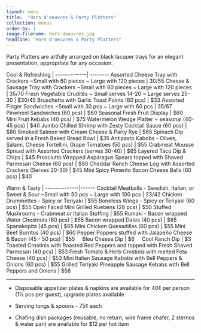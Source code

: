 ```yaml
---
layout: menu
title:  "Hors d'oeuvres & Party Platters"
collection: menus
order-by: 1
image-filename: hors-doeuvres.jpg
headline: "Hors d'oeuvres & Party Platters"
---
```


Party Platters are artfully arranged on black lacquer trays for an elegant presentation, appropriate for any occasion.


Cool & Refreshing |
-------------| --------
Assorted Cheese Tray with Crackers ~Small with 60 pieces ~ Large with 120 pieces | $30/$55
Cheese & Sausage Tray with Crackers ~Small with 60 pieces ~ Large with 120 pieces | $35/$70
Fresh Vegetable Crudités ~ Small serves 14-20 ~ Large serves 25-30 | $30/45
Bruschetta with Garlic Toast Points (60 pcs) | $33
Assorted Finger Sandwiches ~Small with 30 pcs ~ Large with 60 pcs | $35/$67
Pinwheel Sandwiches (60 pcs) | $60
Seasonal Fresh Fruit Display | $60
Mini Fruit Kebabs (40 pcs) | $75
Watermelon Wedge Platter ~ seasonal (40-45 pcs) | $40
Jumbo Chilled Shrimp with Zesty Cocktail Sauce (60 pcs) | $80
Smoked Salmon with Cream Cheese & Party Rye | $65
Spinach Dip served in a Fresh Baked Bread Bowl  | $35
Antipasto Kabobs - Olives, Salami, Cheese Tortellini, Grape Tomatoes (50 pcs) | $55
Crabmeat Mousse Spread with Assorted Crackers (serves 30-40) | $65
Layered Taco Dip & Chips | $45
Prosciutto Wrapped Asparagus Spears topped with Shaved Parmesan Cheese (60 pcs) | $60
Cheddar Ranch Cheese Log with Assorted Crackers (Serves 20-30) | $45
Mini Spicy Pimento Bacon Cheese Balls (60 pcs) | $40

Warm & Tasty |
--------------|------
Cocktail Meatballs - Swedish, Italian, or Sweet & Sour ~Small with 50 pcs ~ Large with 100 pcs | $23/$42
Chicken Drummettes - Spicy or Teriyaki | $55
Boneless Wings - Spicy or Teriyaki (60 pcs) | $55
Open Faced Mini Grilled Ruebens (28 pcs) | $50
Stuffed Mushrooms - Crabmeat or Italian Stuffing | $55
Rumaki - Bacon wrapped Water Chestnuts (60 pcs) | $55
Bacon wrapped Dates (40 pcs) | $65
Spanakopita (45 pcs) | $65
Mini Chicken Quesadillas (60 pcs) | $55
Mini Beef Burritos (40 pcs) | $60
Pepper Poppers stuffed with Jalapeño Cheese & Bacon (45 - 50 pcs) | $55
&nbsp;&nbsp;&nbsp;&nbsp;Bleu Cheese Dip | $6
&nbsp;&nbsp;&nbsp;&nbsp;Cool Ranch Dip | $3
Toasted Crostinis with Roasted Red Peppers and topped with Fresh Shaved Parmesan (40 pcs) | $53
Fresh Tomato & Herb Crostinis with melted Feta Cheese (40 pcs) | $53
Mini Italian Sausage Kabobs with Bell Peppers & Onions (60 pcs) | $55
Grilled Teriyaki Pineapple Sausage Kebabs with Bell Peppers and Onions | $58

* * *

* Disposable appetizer plates & napkins are available for 40¢ per person (1½ pcs per guest), upgrade plates available

* Serving tongs & spoons - 75¢ each

* Chafing dish packages (reusable, no return, wire frame chafer, 2 sternos & water pan) are available for $12 per hot item
